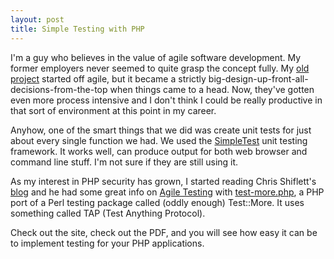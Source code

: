 ```yaml
--- 
layout: post
title: Simple Testing with PHP
---
```

I'm a guy who believes in the value of agile software development.  My former employers never seemed to quite grasp the concept fully.  My <a href="http://www.sexsearch.com">old project</a> started off agile, but it became a strictly big-design-up-front-all-decisions-from-the-top when things came to a head.  Now, they've gotten even more process intensive and I don't think I could be really productive in that sort of environment at this point in my career.

Anyhow, one of the smart things that we did was create unit tests for just about every single function we had.  We used the <a href="http://www.lastcraft.com/simple_test.php">SimpleTest</a> unit testing framework.  It works well, can produce output for both web browser and command line stuff.  I'm not sure if they are still using it.

As my interest in PHP security has grown, I started reading Chris Shiflett's <a href="http://shiflett.org">blog</a> and he had some great info on <a href="http://brainbulb.com/agile-php-testing.pdf">Agile Testing</a> with <a href="http://shiflett.org/code/test-more.php">test-more.php</a>, a PHP port of a Perl testing package called (oddly enough) Test::More.  It uses something called TAP (Test Anything Protocol).

Check out the site, check out the PDF, and you will see how easy it can be to implement testing for your PHP applications.
